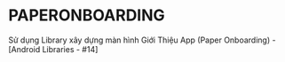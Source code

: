 # PAPERONBOARDING
Sử dụng Library xây dựng màn hình Giới Thiệu App (Paper Onboarding) - [Android Libraries - #14]


